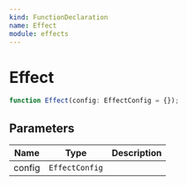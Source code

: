 ```yaml
---
kind: FunctionDeclaration
name: Effect
module: effects
---
```


# Effect

```ts
function Effect(config: EffectConfig = {});
```

## Parameters

| Name   | Type           | Description |
| ------ | -------------- | ----------- |
| config | `EffectConfig` |             |
